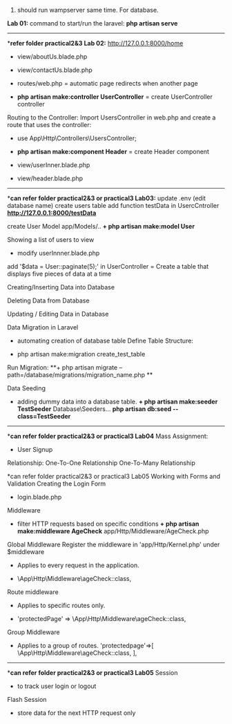 1. should run wampserver same time. For database.

**Lab 01:**
command to start/run the laravel:
**php artisan serve**

--------------------------------------------------------------------------------------------------------------------------------------------------------------------------------------------------------------------------------------------------------------------------------------------------------------

***refer folder practical2&3
Lab 02:**
http://127.0.0.1:8000/home
+ view/aboutUs.blade.php
+ view/contactUs.blade.php

+ routes/web.php
= automatic page redirects when another page 

+ **php artisan make:controller UserController**
= create UserController controller

Routing to the Controller: Import UsersController in web.php and create a route that uses the controller:
+ use App\Http\Controllers\UsersController;

+ **php artisan make:component Header**
= create Header component

+ view/userInner.blade.php
+ view/header.blade.php

--------------------------------------------------------------------------------------------------------------------------------------------------------------------------------------------------------------------------------------------------------------------------------------------------------------

***can refer folder practical2&3 or practical3
Lab03:**
update .env (edit database name)
create users table
add function testData in UsercCntroller
**http://127.0.0.1:8000/testData**

create User Model
app/Models/..
**+ php artisan make:model User**

Showing a list of users to view 
- modify userInnner.blade.php

add '$data = User::paginate(5);' in UserController
= Create a table that displays five pieces of data at a time

Creating/Inserting Data into Database 

Deleting Data from Database 

Updating / Editing Data in Database 

Data Migration in Laravel 
- automating creation of database table
Define Table Structure:
+ php artisan make:migration create_test_table 

Run Migration:
**+ php artisan migrate –path=/database/migrations/migration_name.php  **

Data Seeding
- adding dummy data into a database table.
**+ php artisan make:seeder TestSeeder**
Database\Seeders\...
**php artisan db:seed --class=TestSeeder**

--------------------------------------------------------------------------------------------------------------------------------------------------------------------------------------------------------------------------------------------------------------------------------------------------------------

***can refer folder practical2&3 or practical3
Lab04**
Mass Assignment:
- User Signup

Relationship:
One-To-One Relationship
One-To-Many Relationship


*can refer folder practical2&3 or practical3
Lab05
Working with Forms and Validation
Creating the Login Form
+ login.blade.php

Middleware
- filter HTTP requests based on specific conditions
**+ php artisan make:middleware AgeCheck**
app/Http/Middleware/AgeCheck.php

Global Middleware
Register the middleware in 'app/Http/Kernel.php' under $middleware
- Applies to every request in the application.
+ \App\Http\Middleware\ageCheck::class,

Route middleware
- Applies to specific routes only.
+ 'protectedPage' => \App\Http\Middleware\ageCheck::class,

Group Middleware
- Applies to a group of routes.
'protectedpage'=>[
	\App\Http\Middleware\ageCheck::class,
],

--------------------------------------------------------------------------------------------------------------------------------------------------------------------------------------------------------------------------------------------------------------------------------------------------------------

***can refer folder practical2&3 or practical3
Lab05**
Session
- to track user login or logout

Flash Session
- store data for the next HTTP request only










































